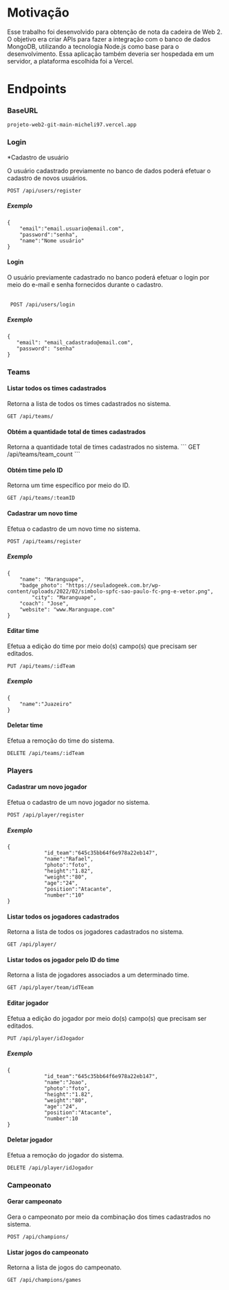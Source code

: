 <h1>Motivação</h1>
Esse trabalho foi desenvolvido para obtenção de nota da cadeira de Web 2. O objetivo era criar APIs para fazer a integração com o banco de dados MongoDB, utilizando a tecnologia Node.js como base para o desenvolvimento. Essa aplicação também deveria ser hospedada em um servidor, a plataforma escolhida foi a Vercel. 

<h1>Endpoints</h1>

<h3>BaseURL</h3>

```
projeto-web2-git-main-micheli97.vercel.app
```


<h3>Login</h3>

*Cadastro de usuário

O usuário cadastrado previamente no banco de dados poderá efetuar o cadastro de novos usuários.


```
POST /api/users/register
```
<h5>Exemplo</h5>

```
{
	"email":"email.usuario@email.com",
	"password":"senha",
	"name":"Nome usuário"
}
```

 <h4>Login</h4>
 O usuário previamente cadastrado no banco poderá efetuar o login por meio do e-mail e senha fornecidos durante o cadastro. 
 <br/>
 <br/>
 
```
 POST /api/users/login
```
 
 <h5>Exemplo</h5>
 
 ```
 {
	"email": "email_cadastrado@email.com",
	"password": "senha"
}
```

<h3>Teams</h3>
<h4>Listar todos os times cadastrados</h4>
Retorna a lista de todos os times cadastrados no sistema.

```
GET /api/teams/
```

<h4>Obtém a quantidade total de times cadastrados</h4>
Retorna a quantidade total de times cadastrados no sistema.
```
GET /api/teams/team_count
```

<h4>Obtém time pelo ID</h4>
Retorna um time específico por meio do ID.

```
GET /api/teams/:teamID
```

<h4>Cadastrar um novo time</h4>
Efetua o cadastro de um novo time no sistema.

```
POST /api/teams/register
```
<h5>Exemplo</h5>

```
{
	"name": "Maranguape", 
	"badge_photo": "https://seuladogeek.com.br/wp-content/uploads/2022/02/simbolo-spfc-sao-paulo-fc-png-e-vetor.png",
        "city": "Maranguape",
	"coach": "Jose", 
	"website": "www.Maranguape.com"
}
```

<h4>Editar time</h4>
Efetua a edição do time por meio do(s) campo(s) que precisam ser editados.

```
PUT /api/teams/:idTeam
```

<h5>Exemplo</h5>

```
{
	"name":"Juazeiro"
}
```

<h4>Deletar time</h4>
Efetua a remoção do time do sistema.

```
DELETE /api/teams/:idTeam
```

<h3>Players</h3>
<h4>Cadastrar um novo jogador</h4>
Efetua o cadastro de um novo jogador no sistema.

```
POST /api/player/register
```

<h5>Exemplo</h5>

```
{
			"id_team":"645c35bb64f6e978a22eb147",
			"name":"Rafael",
			"photo":"foto",
			"height":"1.82",
			"weight":"80",
			"age":"24",
			"position":"Atacante",
			"number":"10"
}
```

<h4>Listar todos os jogadores cadastrados</h4>
Retorna a lista de todos os jogadores cadastrados no sistema.

```
GET /api/player/
```

<h4>Listar todos os jogador pelo ID do time</h4>
Retorna a lista de jogadores associados a um determinado time.

```
GET /api/player/team/idTEeam
```

<h4>Editar jogador</h4>
Efetua a edição do jogador por meio do(s) campo(s) que precisam ser editados.

```
PUT /api/player/idJogador
```

<h5>Exemplo</h5>

```
{
			"id_team":"645c35bb64f6e978a22eb147",
			"name":"Joao",
			"photo":"foto",
			"height":"1.82",
			"weight":"80",
			"age":"24",
			"position":"Atacante",
			"number":10
}
```

<h4>Deletar jogador</h4>
Efetua a remoção do jogador do sistema.

```
DELETE /api/player/idJogador
```

<h3>Campeonato</h3>
<h4>Gerar campeonato</h4>
Gera o campeonato por meio da combinação dos times cadastrados no sistema.

```
POST /api/champions/
```

<h4>Listar jogos do campeonato</h4>
Retorna a lista de jogos do campeonato.

```
GET /api/champions/games
```





  


 
  


  



  
